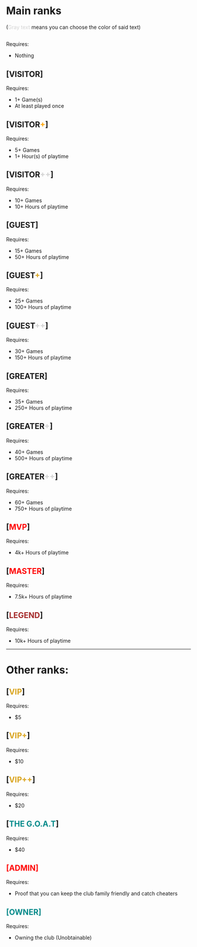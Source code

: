 # Main ranks

(<span style="color:lightgray">Gray text</span> means you can choose the color of said text)

##
Requires:
  - Nothing


## [VISITOR]
Requires:
  - 1+ Game(s)
  - At least played once

## [VISITOR<span style="color:orange">+</span>]
Requires:
  - 5+ Games
  - 1+ Hour(s) of playtime

## [VISITOR<span style="color:lightgray">++</span>]
Requires:
  - 10+ Games
  - 10+ Hours of playtime

## [GUEST]
Requires:
  - 15+ Games
  - 50+ Hours of playtime

## [GUEST<span style="color:goldenrod">+</span>]
Requires:
  - 25+ Games
  - 100+ Hours of playtime

## [GUEST<span style="color:lightgray">++</span>]
Requires:
  - 30+ Games
  - 150+ Hours of playtime

## [GREATER]
Requires:
  - 35+ Games
  - 250+ Hours of playtime

## [GREATER<span style="color:lightgray">+</span>]
Requires:
  - 40+ Games
  - 500+ Hours of playtime

## [GREATER<span style="color:lightgray">++</span>]
Requires:
  - 60+ Games
  - 750+ Hours of playtime

## [<span style="color:red">MVP</span>]
Requires:
  - 4k+ Hours of playtime

## [<span style="color:red">MASTER</span>]
Requires:
  - 7.5k+ Hours of playtime

## [<span style="color:brown">LEGEND</span>]
Requires:
  - 10k+ Hours of playtime

<hr>

# Other ranks:

## [<span style="color:goldenrod">VIP</span>]
Requires:
  - $5

## [<span style="color:goldenrod">VIP+</span>]
Requires:
  - $10

## [<span style="color:goldenrod">VIP++</span>]
Requires:
  - $20

## [<span style="color:darkcyan">THE G.O.A.T</span>]
Requires:
  - $40

## <span style="color:red">[ADMIN]</span>
Requires:
  - Proof that you can keep the club family friendly and catch cheaters

## <span style="color:darkcyan">[OWNER]</span>
Requires:
  - Owning the club (Unobtainable)
